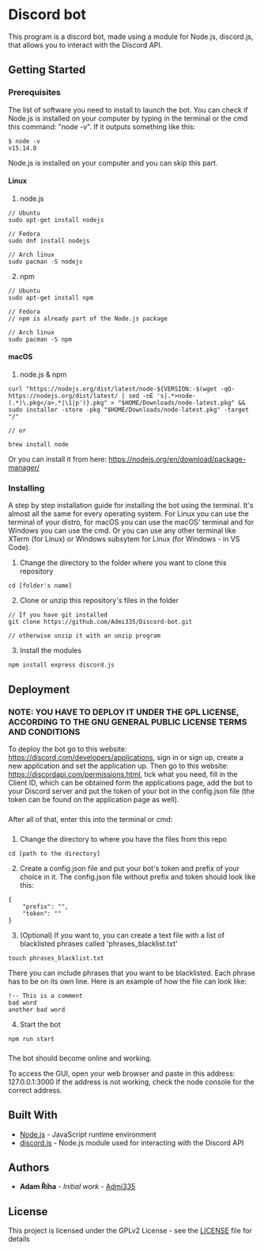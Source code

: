 # Discord bot

This program is a discord bot, made using a module for Node.js, discord.js, that allows you to interact with the Discord API.

## Getting Started

### Prerequisites

The list of software you need to install to launch the bot.
You can check if Node.js is installed on your computer by typing in the terminal or the cmd this command: "node -v". If it outputs something like this: 

```
$ node -v
v15.14.0
```

Node.js is installed on your computer and you can skip this part.

#### Linux

1. node.js

```
// Ubuntu
sudo apt-get install nodejs

// Fedora
sudo dnf install nodejs

// Arch linux
sudo pacman -S nodejs
```

2. npm

```
// Ubuntu
sudo apt-get install npm

// Fedora
// npm is already part of the Node.js package

// Arch linux
sudo pacman -S npm
```

#### macOS

1. node.js & npm

```
curl "https://nodejs.org/dist/latest/node-${VERSION:-$(wget -qO- https://nodejs.org/dist/latest/ | sed -nE 's|.*>node-(.*)\.pkg</a>.*|\1|p')}.pkg" > "$HOME/Downloads/node-latest.pkg" && sudo installer -store -pkg "$HOME/Downloads/node-latest.pkg" -target "/"

// or

brew install node
```

Or you can install it from here:
https://nodejs.org/en/download/package-manager/

### Installing

A step by step installation guide for installing the bot using the terminal.
It's almost all the same for every operating system.
For Linux you can use the terminal of your distro, for macOS you can use the macOS' terminal and for Windows you can use the cmd.
Or you can use any other terminal like XTerm (for Linux) or Windows subsytem for Linux (for Windows - in VS Code).


1. Change the directory to the folder where you want to clone this repository

```
cd [folder's name]
```

2. Clone or unzip this repository's files in the folder

```
// If you have git installed
git clone https://github.com/Admi335/Discord-bot.git

// otherwise unzip it with an unzip program
```

3. Install the modules

```
npm install express discord.js
```

## Deployment

### NOTE: YOU HAVE TO DEPLOY IT UNDER THE GPL LICENSE, ACCORDING TO THE GNU GENERAL PUBLIC LICENSE TERMS AND CONDITIONS

To deploy the bot go to this website: https://discord.com/developers/applications, sign in or sign up, create a new application and set the application up. Then go to this website: https://discordapi.com/permissions.html, tick what you need, fill in the Client ID, which can be obtained form the applications page, add the bot to your Discord server and put the token of your bot in the config.json file (the token can be found on the application page as well).

###

After all of that, enter this into the terminal or cmd:

###

1. Change the directory to where you have the files from this repo

```
cd [path to the directory]
```

2. Create a config.json file and put your bot's token and prefix of your choice in it. The config.json file without prefix and token should look like this:

```
{
    "prefix": "",
    "token": ""
}
```

3. (Optional) If you want to, you can create a text file with a list of blacklisted phrases called 'phrases_blacklist.txt'

```
touch phrases_blacklist.txt
```

There you can include phrases that you want to be blacklisted. Each phrase has to be on its own line. Here is an example of how the file can look like:

```
!-- This is a comment
bad word
another bad word
```

4. Start the bot

```
npm run start
```

###

The bot should become online and working.

To access the GUI, open your web browser and paste in this address: 127.0.0.1:3000
If the address is not working, check the node console for the correct address.

## Built With

* [Node.js](https://nodejs.org/en/) - JavaScript runtime environment
* [discord.js](https://discord.js.org/#/) - Node.js module used for interacting with the Discord API

## Authors

* **Adam Říha** - *Initial work* - [Admi335](https://github.com/Admi335)

## License

This project is licensed under the GPLv2 License - see the [LICENSE](LICENSE) file for details
